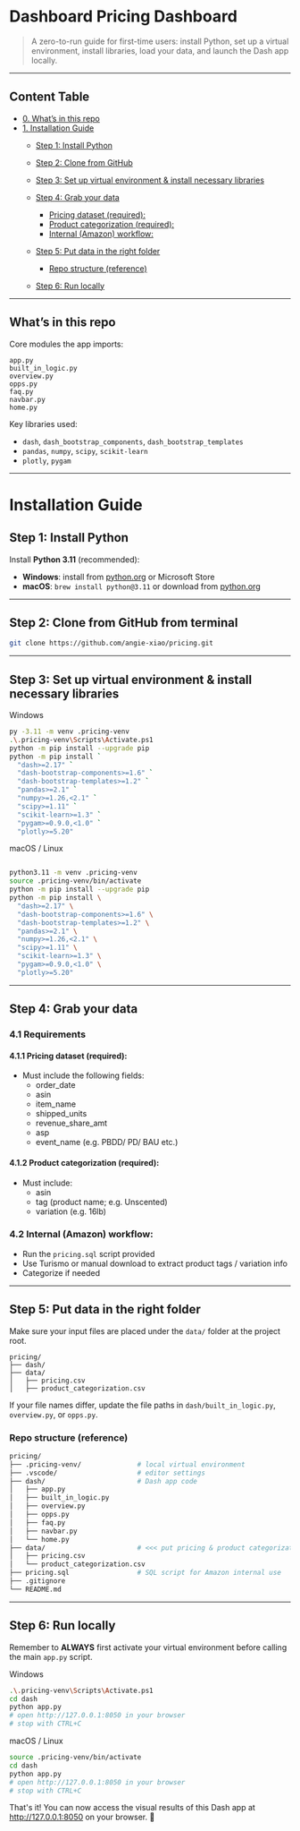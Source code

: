 # Dashboard Pricing Dashboard

> A zero-to-run guide for first-time users: install Python, set up a virtual environment, install libraries, load your data, and launch the Dash app locally.

---

## Content Table

  - [0. What’s in this repo](#whats-in-this-repo)
  - [1. Installation Guide](#installation-guide)
    - [Step 1: Install Python](##step-1-install-python)
    - [Step 2: Clone from GitHub](##step-2-clone-from-github)
    - [Step 3: Set up virtual environment \& install necessary libraries](##step-3-set-up-virtual-environment--install-necessary-libraries)
    - [Step 4: Grab your data](##step-4-grab-your-data)
      - [Pricing dataset (required):](###pricing-dataset-required)
      - [Product categorization (required):](#product-categorization-required)
      - [Internal (Amazon) workflow:](#internal-amazon-workflow)
    - [Step 5: Put data in the right folder](#step-5-put-data-in-the-right-folder)
        - [Repo structure (reference)](#repo-structure-reference)

    - [Step 6: Run locally](#step-6-run-locally)

---

## What’s in this repo

Core modules the app imports:

```
app.py
built_in_logic.py
overview.py
opps.py
faq.py
navbar.py
home.py
```

Key libraries used:

- `dash`, `dash_bootstrap_components`, `dash_bootstrap_templates`
- `pandas`, `numpy`, `scipy`, `scikit-learn`
- `plotly`, `pygam`

---

# Installation Guide


## Step 1: Install Python

Install **Python 3.11** (recommended):
- **Windows**: install from [python.org](https://www.python.org) or Microsoft Store
- **macOS**: `brew install python@3.11` or download from [python.org](https://www.python.org)

---

## Step 2: Clone from GitHub from terminal

```bash
git clone https://github.com/angie-xiao/pricing.git
```
---

## Step 3: Set up virtual environment & install necessary libraries

Windows
```bash
py -3.11 -m venv .pricing-venv
.\.pricing-venv\Scripts\Activate.ps1
python -m pip install --upgrade pip
python -m pip install `
  "dash>=2.17" `
  "dash-bootstrap-components>=1.6" `
  "dash-bootstrap-templates>=1.2" `
  "pandas>=2.1" `
  "numpy>=1.26,<2.1" `
  "scipy>=1.11" `
  "scikit-learn>=1.3" `
  "pygam>=0.9.0,<1.0" `
  "plotly>=5.20"
```

macOS / Linux
```bash

python3.11 -m venv .pricing-venv
source .pricing-venv/bin/activate
python -m pip install --upgrade pip
python -m pip install \
  "dash>=2.17" \
  "dash-bootstrap-components>=1.6" \
  "dash-bootstrap-templates>=1.2" \
  "pandas>=2.1" \
  "numpy>=1.26,<2.1" \
  "scipy>=1.11" \
  "scikit-learn>=1.3" \
  "pygam>=0.9.0,<1.0" \
  "plotly>=5.20"
```

---

## Step 4: Grab your data

### 4.1 Requirements
#### 4.1.1 Pricing dataset (required):
* Must include the following fields:
  - order_date
  - asin
  - item_name
  - shipped_units
  - revenue_share_amt
  - asp
  - event_name (e.g. PBDD/ PD/ BAU etc.)

#### 4.1.2 Product categorization (required):
* Must include:
  - asin
  - tag (product name; e.g. Unscented)
  - variation (e.g. 16lb)

### 4.2 Internal (Amazon) workflow:
* Run the `pricing.sql` script provided
* Use Turismo or manual download to extract product tags / variation info
* Categorize if needed

---

## Step 5: Put data in the right folder

Make sure your input files are placed under the `data/` folder at the project root.

```
pricing/
├── dash/
├── data/
│   ├── pricing.csv
│   ├── product_categorization.csv
```

If your file names differ, update the file paths in `dash/built_in_logic.py`, `overview.py`, or `opps.py`.


### Repo structure (reference)
``` bash
pricing/
├── .pricing-venv/              # local virtual environment
├── .vscode/                    # editor settings
├── dash/                       # Dash app code
│   ├── app.py
│   ├── built_in_logic.py
│   ├── overview.py
│   ├── opps.py
│   ├── faq.py
│   ├── navbar.py
│   └── home.py
├── data/                       # <<< put pricing & product categorization files here
│   ├── pricing.csv
│   └── product_categorization.csv
├── pricing.sql                 # SQL script for Amazon internal use
├── .gitignore
└── README.md
```

---

## Step 6: Run locally

Remember to **ALWAYS** first activate your virtual environment before calling the main `app.py` script.

Windows
```bash
.\.pricing-venv\Scripts\Activate.ps1
cd dash
python app.py
# open http://127.0.0.1:8050 in your browser
# stop with CTRL+C
```

macOS / Linux
```bash
source .pricing-venv/bin/activate
cd dash
python app.py
# open http://127.0.0.1:8050 in your browser
# stop with CTRL+C
```

That's it! You can now access the visual results of this Dash app at http://127.0.0.1:8050 on your browser. 🎉
